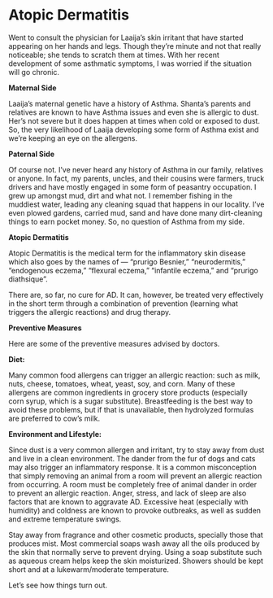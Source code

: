 # Atopic Dermatitis

Went to consult the physician for Laaija’s skin irritant that have started appearing on her hands and legs. Though they’re minute and not that really noticeable; she tends to scratch them at times. With her recent development of some asthmatic symptoms, I was worried if the situation will go chronic.

**Maternal Side**

Laaija’s maternal genetic have a history of Asthma. Shanta’s parents and relatives are known to have Asthma issues and even she is allergic to dust. Her’s not severe but it does happen at times when cold or exposed to dust. So, the very likelihood of Laaija developing some form of Asthma exist and we’re keeping an eye on the allergens.

**Paternal Side**

Of course not. I’ve never heard any history of Asthma in our family, relatives or anyone. In fact, my parents, uncles, and their cousins were farmers, truck drivers and have mostly engaged in some form of peasantry occupation. I grew up amongst mud, dirt and what not. I remember fishing in the muddiest water, leading any cleaning squad that happens in our locality. I’ve even plowed gardens, carried mud, sand and have done many dirt-cleaning things to earn pocket money. So, no question of Asthma from my side.

**Atopic Dermatitis**

Atopic Dermatitis is the medical term for the inflammatory skin disease which also goes by the names of — “prurigo Besnier,” “neurodermitis,” “endogenous eczema,” “flexural eczema,” “infantile eczema,” and “prurigo diathsique”.

There are, so far, no cure for AD. It can, however, be treated very effectively in the short term through a combination of prevention (learning what triggers the allergic reactions) and drug therapy.

**Preventive Measures**

Here are some of the preventive measures advised by doctors.

**Diet:**

Many common food allergens can trigger an allergic reaction: such as milk, nuts, cheese, tomatoes, wheat, yeast, soy, and corn. Many of these allergens are common ingredients in grocery store products (especially corn syrup, which is a sugar substitute). Breastfeeding is the best way to avoid these problems, but if that is unavailable, then hydrolyzed formulas are preferred to cow’s milk.

**Environment and Lifestyle:**

Since dust is a very common allergen and irritant, try to stay away from dust and live in a clean environment. The dander from the fur of dogs and cats may also trigger an inflammatory response. It is a common misconception that simply removing an animal from a room will prevent an allergic reaction from occurring. A room must be completely free of animal dander in order to prevent an allergic reaction. Anger, stress, and lack of sleep are also factors that are known to aggravate AD. Excessive heat (especially with humidity) and coldness are known to provoke outbreaks, as well as sudden and extreme temperature swings.

Stay away from fragrance and other cosmetic products, specially those that produces mist. Most commercial soaps wash away all the oils produced by the skin that normally serve to prevent drying. Using a soap substitute such as aqueous cream helps keep the skin moisturized. Showers should be kept short and at a lukewarm/moderate temperature.

Let’s see how things turn out.
